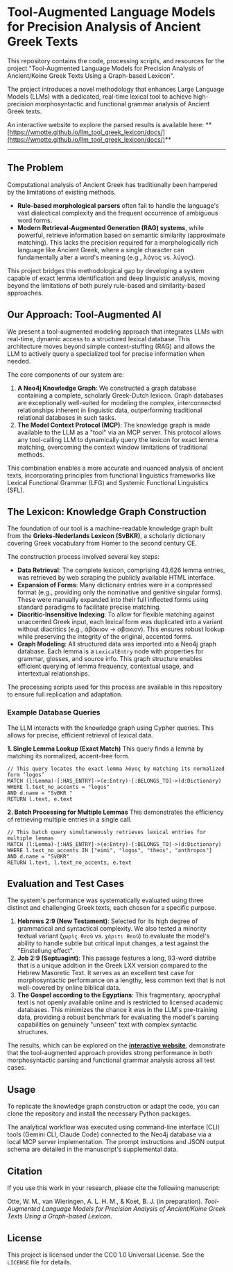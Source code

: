 # Tool-Augmented Language Models for Precision Analysis of Ancient Greek Texts

This repository contains the code, processing scripts, and resources for the project "Tool-Augmented Language Models for Precision Analysis of Ancient/Koine Greek Texts Using a Graph-based Lexicon".

The project introduces a novel methodology that enhances Large Language Models (LLMs) with a dedicated, real-time lexical tool to achieve high-precision morphosyntactic and functional grammar analysis of Ancient Greek texts.

An interactive website to explore the parsed results is available here:
** [https://wmotte.github.io/llm_tool_greek_lexicon/docs/](https://wmotte.github.io/llm_tool_greek_lexicon/docs/)**

---

## The Problem

Computational analysis of Ancient Greek has traditionally been hampered by the limitations of existing methods.
* **Rule-based morphological parsers** often fail to handle the language's vast dialectical complexity and the frequent occurrence of ambiguous word forms.
* **Modern Retrieval-Augmented Generation (RAG) systems**, while powerful, retrieve information based on semantic similarity (approximate matching). This lacks the precision required for a morphologically rich language like Ancient Greek, where a single character can fundamentally alter a word's meaning (e.g., λόγος vs. λύγος).

This project bridges this methodological gap by developing a system capable of exact lemma identification and deep linguistic analysis, moving beyond the limitations of both purely rule-based and similarity-based approaches.

## Our Approach: Tool-Augmented AI

We present a tool-augmented modeling approach that integrates LLMs with real-time, dynamic access to a structured lexical database. This architecture moves beyond simple context-stuffing (RAG) and allows the LLM to actively query a specialized tool for precise information when needed.

The core components of our system are:
1.  **A Neo4j Knowledge Graph**: We constructed a graph database containing a complete, scholarly Greek-Dutch lexicon. Graph databases are exceptionally well-suited for modeling the complex, interconnected relationships inherent in linguistic data, outperforming traditional relational databases in such tasks.
2.  **The Model Context Protocol (MCP)**: The knowledge graph is made available to the LLM as a "tool" via an MCP server. This protocol allows any tool-calling LLM to dynamically query the lexicon for exact lemma matching, overcoming the context window limitations of traditional methods.

This combination enables a more accurate and nuanced analysis of ancient texts, incorporating principles from functional linguistics frameworks like Lexical Functional Grammar (LFG) and Systemic Functional Linguistics (SFL).

## The Lexicon: Knowledge Graph Construction

The foundation of our tool is a machine-readable knowledge graph built from the **Grieks-Nederlands Lexicon (SvBKR)**, a scholarly dictionary covering Greek vocabulary from Homer to the second century CE.

The construction process involved several key steps:
* **Data Retrieval**: The complete lexicon, comprising 43,626 lemma entries, was retrieved by web scraping the publicly available HTML interface.
* **Expansion of Forms**: Many dictionary entries were in a compressed format (e.g., providing only the nominative and genitive singular forms). These were manually expanded into their full inflected forms using standard paradigms to facilitate precise matching.
* **Diacritic-Insensitive Indexing**: To allow for flexible matching against unaccented Greek input, each lexical form was duplicated into a variant without diacritics (e.g., ἀβάκιον → αβακιον). This ensures robust lookup while preserving the integrity of the original, accented forms.
* **Graph Modeling**: All structured data was imported into a Neo4j graph database. Each lemma is a `LexicalEntry` node with properties for grammar, glosses, and source info. This graph structure enables efficient querying of lemma frequency, contextual usage, and intertextual relationships.

The processing scripts used for this process are available in this repository to ensure full replication and adaptation.

### Example Database Queries

The LLM interacts with the knowledge graph using Cypher queries. This allows for precise, efficient retrieval of lexical data.

**1. Single Lemma Lookup (Exact Match)**
This query finds a lemma by matching its normalized, accent-free form.
```cypher
// This query locates the exact lemma λόγος by matching its normalized form ‘logos’
MATCH (l:Lemma)-[:HAS_ENTRY]->(e:Entry)-[:BELONGS_TO]->(d:Dictionary)
WHERE l.text_no_accents = "logos"
AND d.name = "SvBKR "
RETURN l.text, e.text
````


**2. Batch Processing for Multiple Lemmas**
This demonstrates the efficiency of retrieving multiple entries in a single call.

```cypher
// This batch query simultaneously retrieves lexical entries for multiple lemmas
MATCH (l:Lemma)-[:HAS_ENTRY]->(e:Entry)-[:BELONGS_TO]->(d:Dictionary)
WHERE l.text_no_accents IN ["eimi", "logos", "theos", "anthropos"]
AND d.name = "SvBKR"
RETURN l.text, l.text_no_accents, e.text
```


## Evaluation and Test Cases

The system's performance was systematically evaluated using three distinct and challenging Greek texts, each chosen for a specific purpose.

1.  **Hebrews 2:9 (New Testament)**: Selected for its high degree of grammatical and syntactical complexity. We also tested a minority textual variant (`χωρὶς θεοῦ` vs. `χάριτι θεοῦ`) to evaluate the model's ability to handle subtle but critical input changes, a test against the "Einstellung effect".
2.  **Job 2:9 (Septuagint)**: This passage features a long, 93-word diatribe that is a unique addition in the Greek LXX version compared to the Hebrew Masoretic Text. It serves as an excellent test case for morphosyntactic performance on a lengthy, less common text that is not well-covered by online biblical data.
3.  **The Gospel according to the Egyptians**: This fragmentary, apocryphal text is not openly available online and is restricted to licensed academic databases. This minimizes the chance it was in the LLM's pre-training data, providing a robust benchmark for evaluating the model's parsing capabilities on genuinely "unseen" text with complex syntactic structures.

The results, which can be explored on the **[interactive website](https://wmotte.github.io/llm_tool_greek_lexicon/docs/)**, demonstrate that the tool-augmented approach provides strong performance in both morphosyntactic parsing and functional grammar analysis across all test cases.

## Usage

To replicate the knowledge graph construction or adapt the code, you can clone the repository and install the necessary Python packages.

The analytical workflow was executed using command-line interface (CLI) tools (Gemini CLI, Claude Code) connected to the Neo4j database via a local MCP server implementation. The prompt instructions and JSON output schema are detailed in the manuscript's supplemental data.

## Citation

If you use this work in your research, please cite the following manuscript:

Otte, W. M., van Wieringen, A. L. H. M., & Koet, B. J. (in preparation). *Tool-Augmented Language Models for Precision Analysis of Ancient/Koine Greek Texts Using a Graph-based Lexicon*.


## License

This project is licensed under the CC0 1.0 Universal License. See the `LICENSE` file for details.


